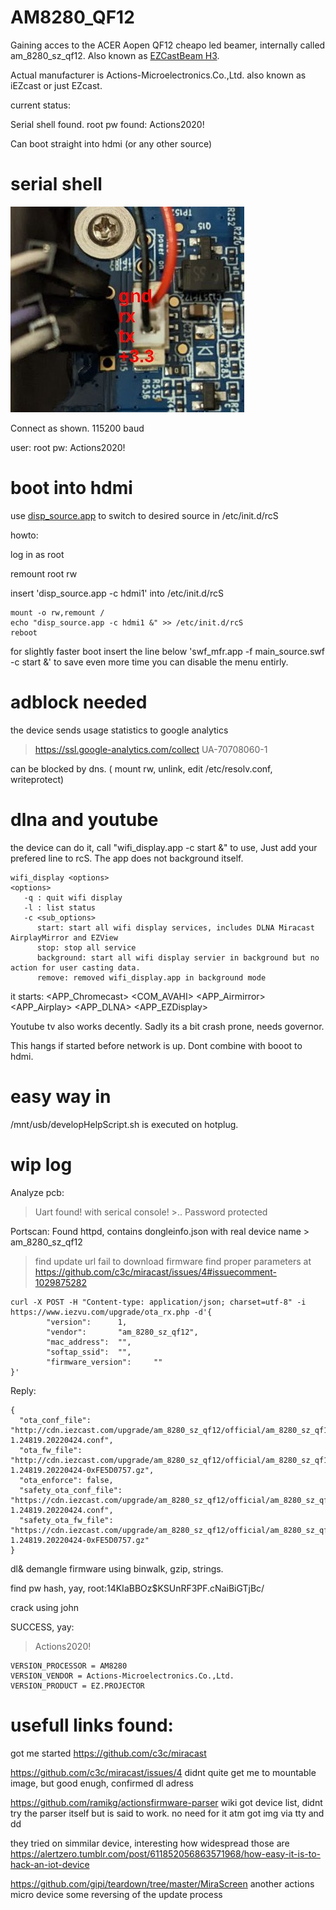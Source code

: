 # AM8280_QF12
Gaining acces to the ACER Aopen QF12 cheapo led beamer, internally called am_8280_sz_qf12.
Also known as [EZCastBeam H3](https://www.ezcast.com/product/ezcast/beam/beamh3).

Actual manufacturer is Actions-Microelectronics.Co.,Ltd. also known as iEZcast or just EZcast. 


current status:

Serial shell found. 
root pw found: Actions2020!

Can boot straight into hdmi (or any other source)


# serial shell
![location of uart qf12](aopen%20qf12%20uart%20small.jpg)

Connect as shown. 
115200 baud 

user: root pw: Actions2020!

# boot into hdmi
use [disp_source.app](disp_source.app.md) to switch to desired source in /etc/init.d/rcS

howto:

log in as root

remount root rw

insert 'disp_source.app -c hdmi1'  into  /etc/init.d/rcS
```
mount -o rw,remount / 
echo "disp_source.app -c hdmi1 &" >> /etc/init.d/rcS
reboot
```
for slightly faster boot insert the line below 'swf_mfr.app -f main_source.swf -c start &'
to save even more time you can disable the menu entirly.


# adblock needed
the device sends usage statistics to google analytics
> https://ssl.google-analytics.com/collect    UA-70708060-1

can be blocked by dns. ( mount rw, unlink, edit /etc/resolv.conf, writeprotect)

# dlna and youtube
the device can do it, call "wifi_display.app -c start &" to use, Just add your prefered line to rcS. The app does not background itself.
```
wifi_display <options>
<options>
   -q : quit wifi display
   -l : list status 
   -c <sub_options>
      start: start all wifi display services, includes DLNA Miracast AirplayMirror and EZView
      stop: stop all service
      background: start all wifi display servier in background but no action for user casting data.
      remove: removed wifi_display.app in background mode
```
it starts: <APP_Chromecast> <COM_AVAHI> <APP_Airmirror> <APP_Airplay> <APP_DLNA> <APP_EZDisplay> 

Youtube tv also works decently. Sadly its a bit crash prone, needs governor.

This hangs if started before network is up. Dont combine with booot to hdmi.


# easy way in
   /mnt/usb/developHelpScript.sh is executed on hotplug.

# wip log
Analyze pcb:
> Uart found!
  >with serical console!
    >.. Password protected

Portscan:
Found httpd, contains dongleinfo.json with real device name > am_8280_sz_qf12
> find update url
> fail to download firmware
> find proper parameters at https://github.com/c3c/miracast/issues/4#issuecomment-1029875282
```
curl -X POST -H "Content-type: application/json; charset=utf-8" -i https://www.iezvu.com/upgrade/ota_rx.php -d'{
        "version":      1,
        "vendor":       "am_8280_sz_qf12",
        "mac_address":  "",
        "softap_ssid":  "",
        "firmware_version":     ""
}'
```

Reply:
```
{
  "ota_conf_file": "http://cdn.iezcast.com/upgrade/am_8280_sz_qf12/official/am_8280_sz_qf12_official-1.24819.20220424.conf",
  "ota_fw_file": "http://cdn.iezcast.com/upgrade/am_8280_sz_qf12/official/am_8280_sz_qf12_official-1.24819.20220424-0xFE5D0757.gz",
  "ota_enforce": false,
  "safety_ota_conf_file": "https://cdn.iezcast.com/upgrade/am_8280_sz_qf12/official/am_8280_sz_qf12_official-1.24819.20220424.conf",
  "safety_ota_fw_file": "https://cdn.iezcast.com/upgrade/am_8280_sz_qf12/official/am_8280_sz_qf12_official-1.24819.20220424-0xFE5D0757.gz"
}
```

dl& demangle firmware using binwalk, gzip, strings.

find pw hash, yay, root:$1$4KIaBBOz$KSUnRF3PF.cNaiBiGTjBc/

crack using john 

SUCCESS, yay:  
> Actions2020!

```
VERSION_PROCESSOR = AM8280
VERSION_VENDOR = Actions-Microelectronics.Co.,Ltd.
VERSION_PRODUCT = EZ.PROJECTOR
```

# usefull links found:

 got me started  https://github.com/c3c/miracast
 
 https://github.com/c3c/miracast/issues/4 didnt quite get me to mountable image, but good enugh, confirmed dl adress
 
https://github.com/ramikg/actionsfirmware-parser  wiki got device list, didnt try the parser itself but is said to work. no need for it atm got img via tty and dd

they tried on simmilar device, interesting how widespread those are https://alertzero.tumblr.com/post/611852056863571968/how-easy-it-is-to-hack-an-iot-device 
 
https://github.com/gipi/teardown/tree/master/MiraScreen another actions micro device some reversing of the update process
